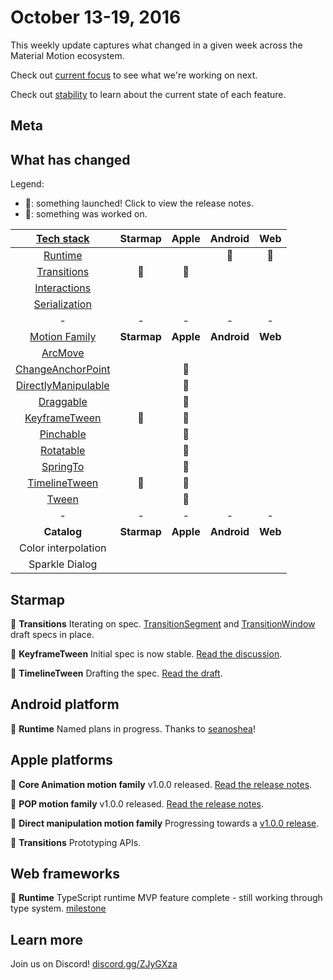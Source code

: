 # October 13-19, 2016

This weekly update captures what changed in a given week across the Material Motion ecosystem.

Check out [current focus](current_focus.md) to see what we're working on next.

Check out [stability](stability.md) to learn about the current state of each feature.

## Meta



## What has changed

Legend:

- 🎉: something launched! Click to view the release notes.
- 📝: something was worked on.

| [Tech stack](https://material-motion.gitbooks.io/material-motion-starmap/content/specifications/#tech-stack)    | Starmap | Apple | Android | Web |
|:-------------:|:-------:|:-----:|:-------:|:---:|
| [Runtime](https://material-motion.gitbooks.io/material-motion-starmap/content/specifications/runtime/)       | &nbsp; | &nbsp; | 📝 | 📝 |
| [Transitions](https://material-motion.gitbooks.io/material-motion-starmap/content/specifications/transitions.html)   | 📝 | 📝 | &nbsp; | &nbsp; |
| [Interactions](https://material-motion.gitbooks.io/material-motion-starmap/content/specifications/interactions.html)  | &nbsp; | &nbsp; | &nbsp; | &nbsp; |
| [Serialization](https://material-motion.gitbooks.io/material-motion-starmap/content/specifications/serialization.html) | &nbsp; | &nbsp; | &nbsp; | &nbsp; |
| - | - | - | - | - |
| [Motion Family](https://material-motion.gitbooks.io/material-motion-starmap/content/specifications/motion-family.html)       | **Starmap** | **Apple**  | **Android** | **Web**    |
| [ArcMove](https://material-motion.gitbooks.io/material-motion-starmap/content/specifications/plans/ArcMove.html)            |  &nbsp; | &nbsp; |  &nbsp; | &nbsp; |
| [ChangeAnchorPoint](https://material-motion.gitbooks.io/material-motion-starmap/content/specifications/plans/ChangeAnchorPoint.html) |  &nbsp; | 📝 |  &nbsp; | &nbsp; |
| [DirectlyManipulable](https://material-motion.gitbooks.io/material-motion-starmap/content/specifications/plans/DirectlyManipulable.html) |  &nbsp; | 📝 |  &nbsp; | &nbsp; |
| [Draggable](https://material-motion.gitbooks.io/material-motion-starmap/content/specifications/plans/Draggable.html) |  &nbsp; | 📝 |  &nbsp; | &nbsp; |
| [KeyframeTween](https://material-motion.gitbooks.io/material-motion-starmap/content/specifications/plans/KeyframeTween.html)      |  🎉 | 📝 |  &nbsp; | &nbsp; |
| [Pinchable](https://material-motion.gitbooks.io/material-motion-starmap/content/specifications/plans/Pinchable.html) |  &nbsp; | 📝 |  &nbsp; | &nbsp; |
| [Rotatable](https://material-motion.gitbooks.io/material-motion-starmap/content/specifications/plans/Rotatable.html) |  &nbsp; | 📝 |  &nbsp; | &nbsp; |
| [SpringTo](https://material-motion.gitbooks.io/material-motion-starmap/content/specifications/plans/SpringTo.html) | &nbsp; | 🎉 | &nbsp; | &nbsp; |
| [TimelineTween](https://material-motion.gitbooks.io/material-motion-starmap/content/specifications/plans/TimelineTween.html)      |  📝 | 📝 |  &nbsp; | &nbsp; |
| [Tween](https://material-motion.gitbooks.io/material-motion-starmap/content/specifications/plans/Tween.html)               |  &nbsp; | 🎉 |  &nbsp; | &nbsp; |
| - | - | - | - | - |
| **Catalog** | **Starmap** | **Apple** | **Android** | **Web** |
|  Color interpolation | &nbsp; | &nbsp; |  &nbsp; | &nbsp; |
|  Sparkle Dialog | &nbsp; | &nbsp; |  &nbsp; | &nbsp; |

## Starmap

📝 **Transitions** Iterating on spec. [TransitionSegment](https://material-motion.gitbooks.io/material-motion-starmap/content/specifications/runtime/feature_transition_segment.html) and [TransitionWindow](https://material-motion.gitbooks.io/material-motion-starmap/content/specifications/runtime/feature_transition_window.html) draft specs in place.

🎉 **KeyframeTween** Initial spec is now stable. [Read the discussion](https://groups.google.com/forum/#!topic/material-motion/rkHX7O_UvyI).

📝 **TimelineTween** Drafting the spec. [Read the draft](https://material-motion.gitbooks.io/material-motion-starmap/content/specifications/plans/TimelineTween.html).

## Android platform

📝 **Runtime** Named plans in progress. Thanks to [seanoshea](https://github.com/seanoshea)!

## Apple platforms

🎉 **Core Animation motion family** v1.0.0 released. [Read the release notes](https://github.com/material-motion/material-motion-family-coreanimation-swift/releases/tag/v1.0.0).

🎉 **POP motion family** v1.0.0 released. [Read the release notes](https://github.com/material-motion/material-motion-family-pop-swift/releases/tag/v1.0.0).

📝 **Direct manipulation motion family** Progressing towards a [v1.0.0 release](https://github.com/material-motion/material-motion-family-coreanimation-swift/milestone/2).

📝 **Transitions** Prototyping APIs.

## Web frameworks

📝 **Runtime** TypeScript runtime MVP feature complete - still working through type system. [milestone](https://github.com/material-motion/material-motion-experiments-js/milestone/11)

## Learn more

Join us on Discord! [discord.gg/ZJyGXza](https://discord.gg/ZJyGXza)


